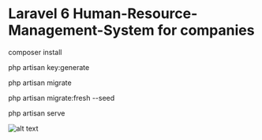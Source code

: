 
# Laravel 6 Human-Resource-Management-System for companies

 composer install

 php artisan key:generate

 php artisan migrate
 
 php artisan migrate:fresh --seed
 
 php artisan serve

![alt text](https://github.com/EspiraMarvin/hrms/public/assets/image.png?raw=true)
